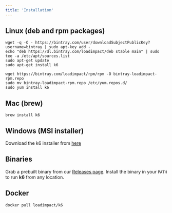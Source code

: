 ```yaml
---
title: 'Installation'
---
```


## Linux (deb and rpm packages)

<div class="code-group" data-props='{ "labels": ["Linux (Debian/Ubuntu)", "Linux (Redhat/CentOS)"] }'>

```shell
wget -q -O - https://bintray.com/user/downloadSubjectPublicKey?username=bintray | sudo apt-key add -
echo "deb https://dl.bintray.com/loadimpact/deb stable main" | sudo tee -a /etc/apt/sources.list
sudo apt-get update
sudo apt-get install k6
```

```shell
wget https://bintray.com/loadimpact/rpm/rpm -O bintray-loadimpact-rpm.repo
sudo mv bintray-loadimpact-rpm.repo /etc/yum.repos.d/
sudo yum install k6
```

</div>

## Mac (brew)

<div class="code-group" data-props='{ "labels": ["Brew"] }'>

```shell
brew install k6
```

</div>

## Windows (MSI installer)

Download the k6 installer from [here](https://dl.bintray.com/loadimpact/windows/k6-v0.27.0-amd64.msi)

## Binaries

Grab a prebuilt binary from our <a href="https://github.com/loadimpact/k6/releases">Releases page</a>.
Install the binary in your `PATH` to run **k6** from any location.

## Docker

<div class="code-group" data-props='{"labels": ["Docker"]}'>

```shell
docker pull loadimpact/k6
```

</div>
